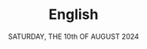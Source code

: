 ---
title: English
iso: en
fullName: Full name
phoneNumber: Phone number
email: Email
diet: Dietary restrictions
guests: Nr. of guests accompanying you
additionalInfo: Additional Information
guestName: Guest Name(s)
guestDiet: Dietary restrictions
closeBtn: Close
submitBtn: Send
saveTheDate: KINDLY SAVE THE DATE FOR THE WEDDING OF
newlyWeds: DIANA & MICK
date: SATURDAY, THE 10th OF AUGUST 2024
invitation: INVITATION TO FOLLOW

contactInfo: If you have any issues, don't hesitate to
contactHealine: CONTACT US

location: WEDDING LOCATION
address: Address

schedule: SCHEDULE
---